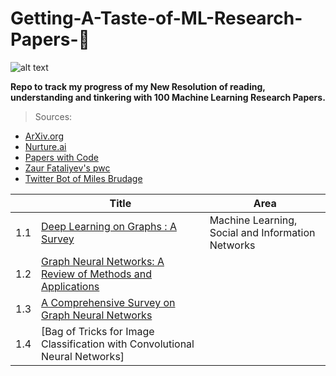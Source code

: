 # **Getting-A-Taste-of-ML-Research-Papers-💯**

![alt text](https://juststickers.in/wp-content/uploads/2017/04/machine-learning.png)

**Repo to track my progress of my New Resolution of reading, understanding and tinkering with 100 Machine Learning Research Papers.**

>Sources:<br/>
* [ArXiv.org](https://arxiv.org)<br/>
* [Nurture.ai](http://nurture.ai)<br/>
* [Papers with Code](https://paperswithcode.com)<br/>
* [Zaur Fataliyev's pwc](https://github.com/zziz/pwc)<br/>
* [Twitter Bot of Miles Brudage](https://twitter.com/BrundageBot)</br>

|         |Title  | Area  | 
|---      |---    |---    |
|1.1   |[Deep Learning on Graphs : A Survey](https://arxiv.org/abs/1812.04202)    |Machine Learning, Social and Information Networks   |    
|1.2   |[Graph Neural Networks: A Review of Methods and Applications](https://arxiv.org/abs/1812.08434)    |	  
|1.3   |[A Comprehensive Survey on Graph Neural Networks](https://arxiv.org/abs/1901.00596)    |	  
|1.4   |[Bag of Tricks for Image Classification with Convolutional Neural Networks] |
